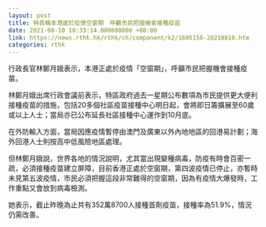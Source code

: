 ```yaml
---
layout: post
title: 特首稱本港處於疫情空窗期　呼籲市民把握機會接種疫苗
date: 2021-08-10 10:33:14.000000000 +08:00
link: https://news.rthk.hk/rthk/ch/component/k2/1605158-20210810.htm
categories: rthk
---
```


行政長官林鄭月娥表示，本港正處於疫情「空窗期」，呼籲市民把握機會接種疫苗。

林鄭月娥出席行政會議前表示，特區政府過去一星期公布數項為市民提供更大便利接種疫苗的措施，包括20多個社區疫苗接種中心明日起，會將即日籌擴展至60歲或以上人士；當局亦已公布延長社區接種中心運作到10月底。

在外防輸入方面，當局因應疫情暫停由澳門及廣東以外內地地區的回港易計劃；海外回港人士則按高中低風險地區處理。

但林鄭月娥說，世界各地的情況說明，尤其當出現變種病毒，防疫有時會百密一疏，必須接種疫苗建立屏障，目前香港正處於空窗期，第四波疫情已停止，亦暫時未見第五波疫情，市民必須把握這段非常難得的空窗期，因為有疫情大爆發時，工作重點又會放到病毒檢測。

她表示，截止昨晚為止共有352萬8700人接種首劑疫苗，接種率為51.9%，情況仍需改善。
